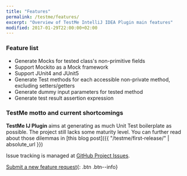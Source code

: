 ```yaml
---
title: "Features"
permalink: /testme/features/
excerpt: "Overview of TestMe IntelliJ IDEA Plugin main features"
modified: 2017-01-29T22:00:00+02:00
---
```

### Feature list
- Generate Mocks for tested class's non-primitive fields
- Support Mockito as a Mock framework
- Support JUnit4 and JUnit5
- Generate Test methods for each accessible non-private method, excluding setters/getters
- Generate dummy input parameters for tested method
- Generate test result assertion expression


### TestMe motto and current shortcomings

**TestMe IJ Plugin** aims at generating as much Unit Test boilerplate as possible. The project still lacks some maturity level. You can further read about those dilemmas in [this blog post]({{ "/testme/first-release/" | absolute_url }})  

Issue tracking is managed at [GitHub Project Issues](https://github.com/wrdv/testme-idea/issues).

[Submit a new feature request](https://github.com/wrdv/testme-idea/issues/new){: .btn .btn--info}